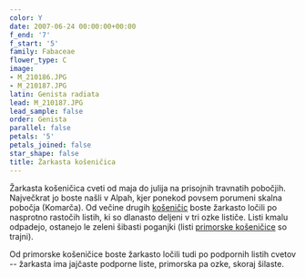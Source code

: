 ```yaml
---
color: Y
date: 2007-06-24 00:00:00+00:00
f_end: '7'
f_start: '5'
family: Fabaceae
flower_type: C
image:
- M_210186.JPG
- M_210187.JPG
latin: Genista radiata
lead: M_210187.JPG
lead_sample: false
order: Genista
parallel: false
petals: '5'
petals_joined: false
star_shape: false
title: Žarkasta košeničica
---
```

Žarkasta košeničica cveti od maja do julija na prisojnih travnatih pobočjih. Največkrat jo boste našli v Alpah, kjer ponekod povsem porumeni skalna pobočja (Komarča). Od večine drugih [košeničic](../../genus/genista/) boste žarkasto ločili po nasprotno rastočih listih, ki so dlanasto deljeni v tri ozke lističe. Listi kmalu odpadejo, ostanejo le zeleni šibasti poganjki (listi [primorske košeničice](../../genistaholopetala/primorska-košeni&#269;ica/) so trajni).

Od primorske košeničice boste žarkasto ločili tudi po podpornih listih cvetov -- žarkasta ima jajčaste podporne liste, primorska pa ozke, skoraj šilaste.
